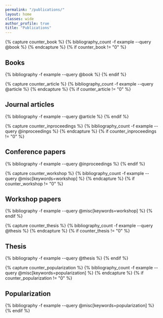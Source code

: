 ```yaml
---
permalink: "/publications/"
layout: home
classes: wide
author_profile: true
title: "Publications"
---
```


<!-- Books -->
{% capture counter_book %}
  {% bibliography_count -f example --query @book %}
{% endcapture %}
{% if counter_book != "0" %}
  <h2>Books</h2>
  {% bibliography -f example --query @book %}
{% endif %}

<!-- Journal articles-->
{% capture counter_article %}
  {% bibliography_count -f example --query @article %}
{% endcapture %}
{% if counter_article != "0" %}
  <h2>Journal articles</h2>
  {% bibliography -f example --query @article %}
{% endif %}

<!-- Conference papers -->
{% capture counter_inproceedings %}
  {% bibliography_count -f example --query @inproceedings %}
{% endcapture %}
{% if counter_inproceedings != "0" %}
  <h2>Conference papers</h2>
  {% bibliography -f example --query @inproceedings %}
{% endif %}

<!-- Workshop papers -->
{% capture counter_workshop %}
  {% bibliography_count -f example --query @misc[keywords=workshop] %}
{% endcapture %}
{% if counter_workshop != "0" %}
  <h2>Workshop papers</h2>
  {% bibliography -f example --query @misc[keywords=workshop] %}
{% endif %}

<!-- Thesis -->
{% capture counter_thesis %}
  {% bibliography_count -f example --query @thesis %}
{% endcapture %}
{% if counter_thesis != "0" %}
  <h2>Thesis</h2>
  {% bibliography -f example --query @thesis %}
{% endif %}

<!-- Popularization -->
{% capture counter_popularization %}
  {% bibliography_count -f example --query @misc[keywords=popularization] %}
{% endcapture %}
{% if counter_popularization != "0" %}
  <h2>Popularization</h2>
  {% bibliography -f example --query @misc[keywords=popularization] %}
{% endif %}

